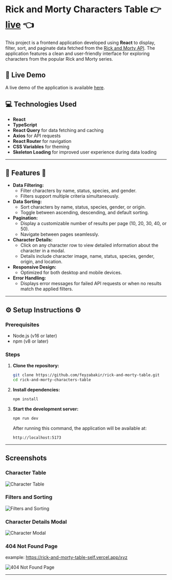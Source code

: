 # Rick and Morty Characters Table 👉 [live](https://rick-and-morty-table-self.vercel.app/) 👈

This project is a frontend application developed using **React** to display, filter, sort, and paginate data fetched from the [Rick and Morty API](https://rickandmortyapi.com/). 
The application features a clean and user-friendly interface for exploring characters from the popular Rick and Morty series.

## 🔗 Live Demo 

A live demo of the application is available [here](https://rick-and-morty-table-self.vercel.app/).


## 💻 Technologies Used 

- **React**
- **TypeScript**
- **React Query** for data fetching and caching
- **Axios** for API requests
- **React Router** for navigation
- **CSS Variables** for theming
- **Skeleton Loading** for improved user experience during data loading

---

## 🌟 Features 🌟

- **Data Filtering:**
  - Filter characters by name, status, species, and gender.
  - Filters support multiple criteria simultaneously.
- **Data Sorting:**
  - Sort characters by name, status, species, gender, or origin.
  - Toggle between ascending, descending, and default sorting.
- **Pagination:**
  - Display a customizable number of results per page (10, 20, 30, 40, or 50).
  - Navigate between pages seamlessly.
- **Character Details:**
  - Click on any character row to view detailed information about the character in a modal.
  - Details include character image, name, status, species, gender, origin, and location.
- **Responsive Design:**
  - Optimized for both desktop and mobile devices.
- **Error Handling:**
  - Displays error messages for failed API requests or when no results match the applied filters.

---

## ⚙️ Setup Instructions ⚙️

### Prerequisites
- Node.js (v16 or later)
- npm (v8 or later)

### Steps

1. **Clone the repository:**
   ```bash
   git clone https://github.com/feyzabakir/rick-and-morty-table.git
   cd rick-and-morty-characters-table
   ```

2. **Install dependencies:**
   ```bash
   npm install
   ```

3. **Start the development server:**
   ```bash
   npm run dev
   ```

   After running this command, the application will be available at:
   ```
   http://localhost:5173

---

## Screenshots

### Character Table
![Character Table](https://github.com/user-attachments/assets/211b930c-bb7f-4dd4-95ed-7f82a6e78851)

### Filters and Sorting
![Filters and Sorting](https://github.com/user-attachments/assets/16221444-a0ee-4f21-8cb9-0ec68913dd76)

### Character Details Modal
![Character Modal](https://github.com/user-attachments/assets/81aa9af1-a168-468f-a9be-0c7bde95229b)

### 404 Not Found Page
example: https://rick-and-morty-table-self.vercel.app/xyz

![404 Not Found Page](https://github.com/user-attachments/assets/5322ee09-236b-432e-9259-4f7e99b0deae)


---


